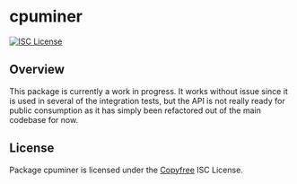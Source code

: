 # cpuminer

[![ISC License](http://img.shields.io/badge/license-ISC-blue.svg)](http://Copyfree.org)

## Overview

This package is currently a work in progress. It works without issue since it
is used in several of the integration tests, but the API is not really ready for
public consumption as it has simply been refactored out of the main codebase for
now.

## License

Package cpuminer is licensed under the [Copyfree](http://Copyfree.org) ISC
License.
